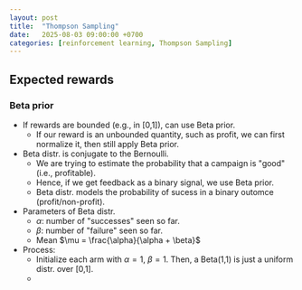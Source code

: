 ```yaml
---
layout: post
title:  "Thompson Sampling"
date:   2025-08-03 09:00:00 +0700
categories: [reinforcement learning, Thompson Sampling]
---
```


## Expected rewards
### Beta prior
- If rewards are bounded (e.g., in [0,1]), can use Beta prior.
  - If our reward is an unbounded quantity, such as profit, we can first normalize it, then still apply Beta prior.
- Beta distr. is conjugate to the Bernoulli.
  - We are trying to estimate the probability that a campaign is "good" (i.e., profitable).
  - Hence, if we get feedback as a binary signal, we use Beta prior.
  - Beta distr. models the probability of sucess in a binary outomce (profit/non-profit).
- Parameters of Beta distr.
  - $\alpha$: number of "successes" seen so far.
  - $\beta$: number of "failure" seen so far.
  - Mean $\mu = \frac{\alpha}{\alpha + \beta}$
- Process:
  - Initialize each arm with $\alpha=1$, $\beta=1$. Then, a Beta(1,1) is just a uniform distr. over [0,1].
  - 

